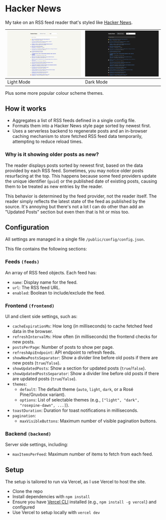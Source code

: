 # Hacker News

My take on an RSS feed reader that's styled like [Hacker News](https://news.ycombinator.com/news).

| ![Screenshot of Light Mode](/img/frontpage-light.png) | ![Screenshot of Dark Mode](/img/frontpage-dark.png) |
|------------------------------------------------------|----------------------------------------------------|
| Light Mode                                           | Dark Mode                                          |

Plus some more popular colour scheme themes.

## How it works

- Aggregates a list of RSS feeds defined in a single config file.
- Formats them into a Hacker News style page sorted by newest first.
- Uses a serverless backend to regenerate posts and an in-browser caching mechanism to store fetched RSS feed data temporarily, attempting to reduce reload times.

### Why is it showing older posts as new?

The reader displays posts sorted by newest first, based on the data provided by each RSS feed. Sometimes, you may notice older posts resurfacing at the top. This happens because some feed providers update the unique identifier (`guid`) or the published date of existing posts, causing them to be treated as new entries by the reader.

This behavior is determined by the feed provider, not the reader itself. The reader simply reflects the latest state of the feed as published by the source. It's annoying but there's not a lot I can do other than add an "Updated Posts" section but even then that is hit or miss too.

## Configuration

All settings are managed in a single file `/public/config/config.json`.

This file contains the following sections:

### Feeds `(feeds)`

  An array of RSS feed objects. Each feed has:

- `name`: Display name for the feed.
- `url`: The RSS feed URL.
- `enabled`: Boolean to include/exclude the feed.

### Frontend `(frontend)`

  UI and client side settings, such as:

- `cacheExpirationMs`: How long (in milliseconds) to cache fetched feed data in the browser.
- `refreshIntervalMs`: How often (in milliseconds) the frontend checks for new posts.
- `postsPerPage`: Number of posts to show per page.
- `refreshApiEndpoint`: API endpoint to refresh feeds.
- `showNewPostsSeparator`: Show a divider line before old posts if there are new posts (`true`/`false`).
- `showUpdatedPosts`: Show a section for updated posts (`true`/`false`).
- `showUpdatedPostsSeparator`: Show a divider line before old posts if there are updated posts (`true`/`false`).
- `themes`:  
  - `default`: The default theme (`auto`, `light`, `dark`, or a Rosé Pine/Gruvbox variant).
  - `options`: List of selectable themes (e.g., `["light", "dark", "rosepine-dawn", ...]`).
- `toastDuration`: Duration for toast notifications in milliseconds.
- `pagination`:  
  - `maxVisibleButtons`: Maximum number of visible pagination buttons.

### Backend `(backend)`

  Server side settings, including:

- `maxItemsPerFeed`: Maximum number of items to fetch from each feed.

## Setup

The setup is tailored to run via Vercel, as I use Vercel to host the site.

- Clone the repo
- Install dependencies with `npm install`
- Ensure you have [Vercel CLI](https://vercel.com/docs/cli) installed (e.g., `npm install -g vercel`) and configured
- Use Vercel to setup locally with `vercel dev`
